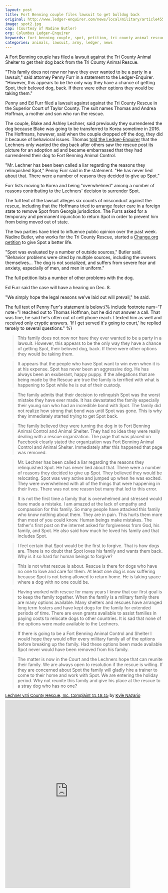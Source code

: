 ```yaml
---
layout: post
title: Fort Benning couple files lawsuit to get bulldog back
original: http://www.ledger-enquirer.com/news/local/military/article45525588.html
image: spot2.jpg
cap: (Courtesy of Nadine Butler)
org: Columbus Ledger-Enquirer
keywords: fort benning couple, spot, petition, tri county animal rescue, thomas hoffman
categories: animals, lawsuit, army, ledger, news
---
```


A Fort Benning couple has filed a lawsuit against the Tri County Animal Shelter to get their dog back from the Tri County Animal Rescue.

<!--break-->

"This family does not now nor have they ever wanted to be a party in a lawsuit," said attorney Penny Furr in a statement to the Ledger-Enquirer. "However, this appears to be the only way they have a chance of getting Spot, their beloved dog, back. If there were other options they would be taking them."

Penny and Ed Furr filed a lawsuit against against the Tri County Rescue in the Superior Court of Taylor County. The suit names Thomas and Andrea Hoffman, a mother and son who run the rescue.

The couple, Blake and Ashley Lechner, said previously they surrendered the dog because Blake was going to be transferred to Korea sometime in 2016. The Hoffmans, however, said when the couple dropped off the dog, they did it because of behavioral issues. Thomas [told the Ledger-Enquirer](http://www.ledger-enquirer.com/news/local/military/article44579262.html) that the Lechners only wanted the dog back after others saw the rescue post its picture for an adoption ad and became embarrassed that they had surrendered their dog to Fort Benning Animal Control.

"Mr. Lechner has been been called a liar regarding the reasons they relinquished Spot," Penny Furr said in the statement. "He has never lied about that. There were a number of reasons they decided to give up Spot."

Furr lists moving to Korea and being "overwhelmed" among a number of reasons contributing to the Lechners' decision to surrender Spot.

The full text of the lawsuit alleges six counts of misconduct against the rescue, including that the Hoffmans tried to arrange foster care in a foreign state to remove Spot from Georgia jurisdiction. The Furrs asked for a temporary and permanent injunction to return Spot in order to prevent him from being moved out of state.

The two parties have tried to influence public opinion over the past week. Nadine Butler, who works for the Tri County Rescue, started a [Change.org petition](https://www.change.org/p/all-animal-advocates-spot-deserves-better?recruiter=24787128&utm_source=share_petition&utm_medium=facebook&utm_campaign=share_page&utm_term=des-lg-share_petition-custom_msg) to give Spot a better life.

"Spot was evaluated by a number of outside sources," Butler said. "Behavior problems were cited by multiple sources, including the owners themselves... The dog is not socialized, and suffers from severe fear and anxiety, especially of men, and men in uniform."

The full petition lists a number of other problems with the dog.

Ed Furr said the case will have a hearing on Dec. 8.

"We simply hope the legal reasons we've laid out will prevail," he said.

The full text of Penny Furr's statement is below:{% include footnote num='1' note="I reached out to Thomas Hoffman, but he did not answer a call. That was fine, he said he's often out of cell phone reach. I texted him as well and received only cryptic answers. 'If I get served it's going to court,' he replied tersely to several questions." %}

> This family does not now nor have they ever wanted to be a party in a lawsuit. However, this appears to be the only way they have a chance of getting Spot, their beloved dog, back. If there were other options they would be taking them.

> It appears that the people who have Spot want to win even when it is at his expense. Spot has never been an aggressive dog. He has always been an exuberant, happy puppy. If the allegations that are being made by the Rescue are true the family is terrified with what is happening to Spot while he is out of their custody.

> The family admits that their decision to relinquish Spot was the worst mistake they have ever made. It has devastated the family especially their young son who had an incredible bond with Spot. The family did not realize how strong that bond was until Spot was gone. This is why they immediately started trying to get Spot back.

> The family believed they were turning the dog in to Fort Benning Animal Control and Animal Shelter. They had no idea they were really dealing with a rescue organization. The page that was placed on Facebook clearly stated the organization was Fort Benning Animal Control and Animal Shelter. Immediately after this happened that page was removed.

> Mr.  Lechner has been called a liar regarding the reasons they relinquished Spot. He has never lied about that. There were a number of reasons they decided to give up Spot. They believed they would be relocating. Spot was very active and jumped up when he was excited. They were overwhelmed with all of the things that were happening in their lives.  There was not one reason but many that led to this error.

> It is not the first time a family that is overwhelmed and stressed would have made a mistake. I am amazed at the lack of empathy and compassion for this family. So many people have attacked this family who know nothing about them. They are in pain. This hurts them more than most of you could know. Human beings make mistakes. The father's first post on the internet asked for forgiveness from God, his family, and Spot. He also said how much he loved his family and that includes Spot.

> I feel certain that Spot would be the first to forgive. That is how dogs are. There is no doubt that Spot loves his family and wants them back. Why is it so hard for human beings to forgive?

> This is not what rescue is about. Rescue is there for dogs who have no one to love and care for them. At least one dog is now suffering because Spot is not being allowed to return home. He is taking space where a dog with no one could be.

> Having worked with rescue for many years I know that our first goal is to keep the family together. When the family is a military family there are many options available. Many shelters and rescues have arranged long term fosters and have kept dogs for the family for extended periods of time. There are even grants available to assist families in paying costs to relocate dogs to other countries. It is sad that none of the options were made available to the Lechners.

> If there is going to be a Fort Benning Animal Control and Shelter I would hope they would offer every military family all of the options before breaking up the family. Had these options been made available Spot never would have been removed from his family.

> The matter is now in the Court and the Lechners hope that can reunite their family. We are always open to resolution if the rescue is willing. If they are concerned about Spot the family will gladly hire a trainer to come to their home and work with Spot. We are entering the holiday period. Why not reunite this family and give his place at the rescue to a stray dog who has no one?

<p  style=" margin: 12px auto 6px auto; font-family: Helvetica,Arial,Sans-serif; font-style: normal; font-variant: normal; font-weight: normal; font-size: 14px; line-height: normal; font-size-adjust: none; font-stretch: normal; -x-system-font: none; display: block;">   <a title="View Lechner v.tri County Rescue, Inc. Complaint 11.18.15 on Scribd" href="https://www.scribd.com/doc/290248210/Lechner-v-Tri-County-Rescue-Inc-Complaint-11-18-15-pdf"  style="text-decoration: underline;" >Lechner v.tri County Rescue, Inc. Complaint 11.18.15</a> by <a title="View Kyle Nazario's profile on Scribd" href="https://www.scribd.com/user/294159237/Kyle-Nazario"  style="text-decoration: underline;" >Kyle Nazario</a></p><iframe class="scribd_iframe_embed" src="https://www.scribd.com/embeds/290449940/content?start_page=1&view_mode=scroll&access_key=key-Ynh90VaA16yQM64xkoUJ&show_recommendations=true" data-auto-height="false" data-aspect-ratio="0.7729220222793488" scrolling="no" id="doc_18288" width="400" height="600" frameborder="0"></iframe>